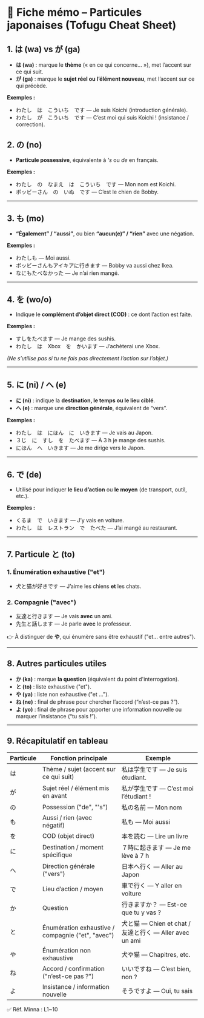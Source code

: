 # 📘 Fiche mémo – Particules japonaises (Tofugu Cheat Sheet)

## 1. は (wa) vs が (ga)
- **は (wa)** : marque le **thème** (« en ce qui concerne… »), met l’accent sur ce qui suit.  
- **が (ga)** : marque le **sujet réel ou l’élément nouveau**, met l’accent sur ce qui précède.

**Exemples :**  
- わたし　は　こういち　です — Je suis Koichi (introduction générale).  
- わたし　が　こういち　です — C’est moi qui suis Koichi ! (insistance / correction).

## 2. の (no)
- **Particule possessive**, équivalente à *'s* ou *de* en français.

**Exemples :**  
- わたし　の　なまえ　は　こういち　です — Mon nom est Koichi.  
- ボッビーさん　の　いぬ　です — C’est le chien de Bobby.

---

## 3. も (mo)
- **“Également” / “aussi”**, ou bien **“aucun(e)” / “rien”** avec une négation.

**Exemples :**  
- わたしも — Moi aussi.  
- ボッビーさんもアイキアに行きます — Bobby va aussi chez Ikea.  
- なにもたべなかった — Je n’ai rien mangé.

---

## 4. を (wo/o)
- Indique le **complément d’objet direct (COD)** : ce dont l’action est faite.

**Exemples :**  
- すしをたべます — Je mange des sushis.  
- わたし　は　Xbox　を　かいます — J’achèterai une Xbox.

*(Ne s’utilise pas si tu ne fais pas directement l’action sur l’objet.)*

---

## 5. に (ni) / へ (e)
- **に (ni)** : indique la **destination, le temps ou le lieu ciblé**.  
- **へ (e)** : marque une **direction générale**, équivalent de “vers”.

**Exemples :**  
- わたし　は　にほん　に　いきます — Je vais au Japon.  
- ３じ　に　すし　を　たべます — À 3 h je mange des sushis.  
- にほん　へ　いきます — Je me dirige vers le Japon.

---

## 6. で (de)
- Utilisé pour indiquer **le lieu d’action** ou **le moyen** (de transport, outil, etc.).

**Exemples :**  
- くるま　で　いきます — J’y vais en voiture.  
- わたし　は　レストラン　で　たべた — J’ai mangé au restaurant.

---
## 7. Particule と (to)

### 1. Énumération exhaustive ("et")
- 犬と猫が好きです — J’aime les chiens **et** les chats.  

### 2. Compagnie ("avec")
- 友達と行きます — Je vais **avec** un ami.  
- 先生と話します — Je parle **avec** le professeur.  

👉 À distinguer de **や**, qui énumère sans être exhaustif ("et… entre autres").

---

## 8. Autres particules utiles
- **か (ka)** : marque **la question** (équivalent du point d'interrogation).  
- **と (to)** : liste exhaustive ("et").  
- **や (ya)** : liste non exhaustive ("et ...").  
- **ね (ne)** : final de phrase pour chercher l’accord (“n’est-ce pas ?”).  
- **よ (yo)** : final de phrase pour apporter une information nouvelle ou marquer l’insistance (“tu sais !”).

---

## 9. Récapitulatif en tableau

| Particule | Fonction principale                            | Exemple                                 |
|-----------|------------------------------------------------|------------------------------------------|
| は        | Thème / sujet (accent sur ce qui suit)         | 私は学生です — Je suis étudiant.         |
| が        | Sujet réel / élément mis en avant              | 私が学生です — C’est moi l’étudiant !     |
| の        | Possession ("de", "'s")                        | 私の名前 — Mon nom                       |
| も        | Aussi / rien (avec négatif)                    | 私も — Moi aussi                         |
| を        | COD (objet direct)                             | 本を読む — Lire un livre                 |
| に        | Destination / moment spécifique                | ７時に起きます — Je me lève à 7 h        |
| へ        | Direction générale ("vers")                    | 日本へ行く — Aller au Japon              |
| で        | Lieu d’action / moyen                          | 車で行く — Y aller en voiture            |
| か        | Question                                       | 行きますか？ — Est-ce que tu y vas ?      |
| と | Énumération exhaustive / compagnie ("et", "avec") | 犬と猫 — Chien et chat / 友達と行く — Aller avec un ami |
| や        | Énumération non exhaustive                     | 犬や猫 — Chapitres, etc.                 |
| ね        | Accord / confirmation ("n’est-ce pas ?")       | いいですね — C’est bien, non ?           |
| よ        | Insistance / information nouvelle               | そうですよ — Oui, tu sais                |


✅ Réf. Minna : L1~10
